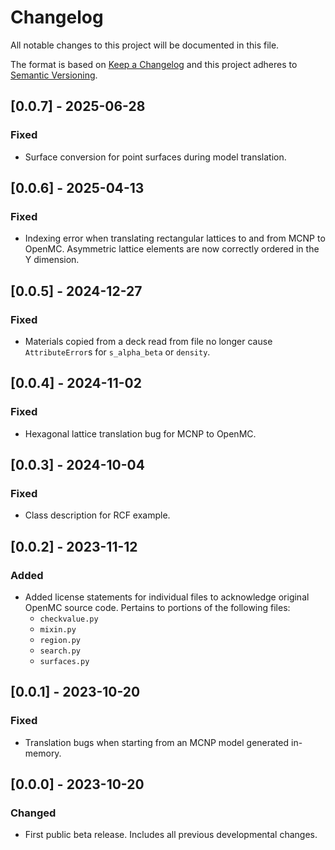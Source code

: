 # Changelog
All notable changes to this project will be documented in this file.

The format is based on [Keep a Changelog](http://keepachangelog.com/en/1.0.0/)
and this project adheres to [Semantic Versioning](http://semver.org/spec/v2.0.0.html).

## [0.0.7] - 2025-06-28
### Fixed
- Surface conversion for point surfaces during model translation.

## [0.0.6] - 2025-04-13
### Fixed
- Indexing error when translating rectangular lattices to and from MCNP to OpenMC. Asymmetric lattice elements are now correctly ordered in the Y dimension.

## [0.0.5] - 2024-12-27
### Fixed
- Materials copied from a deck read from file no longer cause `AttributeError`s for `s_alpha_beta` or `density`.

## [0.0.4] - 2024-11-02
### Fixed
- Hexagonal lattice translation bug for MCNP to OpenMC.

## [0.0.3] - 2024-10-04
### Fixed
- Class description for RCF example.

## [0.0.2] - 2023-11-12
### Added
- Added license statements for individual files to acknowledge original OpenMC source code. Pertains to portions of the following files:
    - `checkvalue.py`
    - `mixin.py`
    - `region.py` 
    - `search.py`
    - `surfaces.py`

## [0.0.1] - 2023-10-20
### Fixed
- Translation bugs when starting from an MCNP model generated in-memory.

## [0.0.0] - 2023-10-20
### Changed 
- First public beta release. Includes all previous developmental changes.
